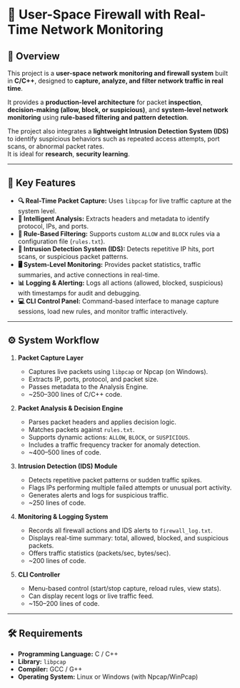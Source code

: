 # 🧱 User-Space Firewall with Real-Time Network Monitoring

## 📘 Overview
This project is a **user-space network monitoring and firewall system** built in **C/C++**, designed to **capture, analyze, and filter network traffic in real time**.  

It provides a **production-level architecture** for packet **inspection**, **decision-making (allow, block, or suspicious)**, and **system-level network monitoring** using **rule-based filtering and pattern detection**.

The project also integrates a **lightweight Intrusion Detection System (IDS)** to identify suspicious behaviors such as repeated access attempts, port scans, or abnormal packet rates.  
It is ideal for **research**, **security learning**.

---

## 🚀 Key Features
- **🔍 Real-Time Packet Capture:** Uses `libpcap` for live traffic capture at the system level.  
- **🧠 Intelligent Analysis:** Extracts headers and metadata to identify protocol, IPs, and ports.  
- **🧩 Rule-Based Filtering:** Supports custom `ALLOW` and `BLOCK` rules via a configuration file (`rules.txt`).  
- **🚨 Intrusion Detection System (IDS):** Detects repetitive IP hits, port scans, or suspicious packet patterns.  
- **🖥️ System-Level Monitoring:** Provides packet statistics, traffic summaries, and active connections in real-time.  
- **📊 Logging & Alerting:** Logs all actions (allowed, blocked, suspicious) with timestamps for audit and debugging.  
- **💻 CLI Control Panel:** Command-based interface to manage capture sessions, load new rules, and monitor traffic interactively.  

---

## ⚙️ System Workflow
1. **Packet Capture Layer**  
   - Captures live packets using `libpcap` or Npcap (on Windows).  
   - Extracts IP, ports, protocol, and packet size.  
   - Passes metadata to the Analysis Engine.  
   - ~250–300 lines of C/C++ code.

2. **Packet Analysis & Decision Engine**  
   - Parses packet headers and applies decision logic.  
   - Matches packets against `rules.txt`.  
   - Supports dynamic actions: `ALLOW`, `BLOCK`, or `SUSPICIOUS`.  
   - Includes a traffic frequency tracker for anomaly detection.  
   - ~400–500 lines of code.

3. **Intrusion Detection (IDS) Module**  
   - Detects repetitive packet patterns or sudden traffic spikes.  
   - Flags IPs performing multiple failed attempts or unusual port activity.  
   - Generates alerts and logs for suspicious traffic.  
   - ~250 lines of code.

4. **Monitoring & Logging System**  
   - Records all firewall actions and IDS alerts to `firewall_log.txt`.  
   - Displays real-time summary: total, allowed, blocked, and suspicious packets.  
   - Offers traffic statistics (packets/sec, bytes/sec).  
   - ~200 lines of code.

5. **CLI Controller**  
   - Menu-based control (start/stop capture, reload rules, view stats).  
   - Can display recent logs or live traffic feed.  
   - ~150–200 lines of code.

---

## 🛠️ Requirements
- **Programming Language:** C / C++  
- **Library:** `libpcap`  
- **Compiler:** GCC / G++  
- **Operating System:** Linux or Windows (with Npcap/WinPcap)

